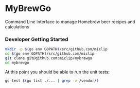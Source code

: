# MyBrewGo

Command Line Interface to manage Homebrew beer recipes and calculations

### Developer Getting Started

```sh
mkdir -p $(go env GOPATH)/src/github.com/miclip
cd $(go env GOPATH)/src/github.com/miclip
git clone git@github.com:miclip/mybrewgo
cd mybrewgo
```
At this point you should be able to run the unit tests:

```sh
go test $(go list ./... | grep -v /vendor/)
```

